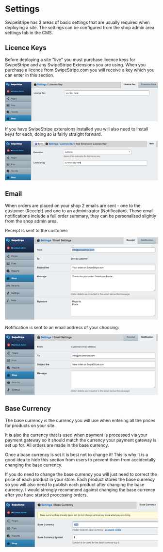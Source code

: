 # Settings

SwipeStripe has 3 areas of basic settings that are usually required when deploying a site. The settings can be configured from the shop admin area settings tab in the CMS.

## Licence Keys 
Before deploying a site "live" you must purchase licence keys for SwipeStripe and any SwipeStripe Extensions you are using. When you purchase a licence from SwipeStripe.com you will receive a key which you can enter in this section.

![](../_images/settings-licence-key.png)

If you have SwipeStripe extensions installed you will also need to install keys for each, doing so is fairly straight forward.

![](../_images/settings-extension-keys.png)

## Email 
When orders are placed on your shop 2 emails are sent - one to the customer (Receipt) and one to an administrator (Notification). These email notifications include a full order summary, they can be personalised slightly from the shop admin area.

Receipt is sent to the customer:  

![](../_images/settings-email-receipt.png)

Notification is sent to an email address of your choosing:  

![](../_images/settings-email-notification.png)

## Base Currency
The base currency is the currency you will use when entering all the prices for products on your site. 

It is also the currency that is used when payment is processed via your payment gateway so it should match the currency your payment gateway is set up for. All orders are made in the base currency.

<div class="warning" markdown='1'>
Once a base currency is set it is best not to change it! This is why it is a good idea to hide this section from users to prevent them from accidentally changing the base currency.
</div>

If you do need to change the base currency you will just need to correct the price of each product in your store. Each product stores the base currency so you will also need to publish each product after changing the base currency. I would strongly recommend against changing the base currency after you have started processing orders.

![](../_images/settings-base-currency.png)
